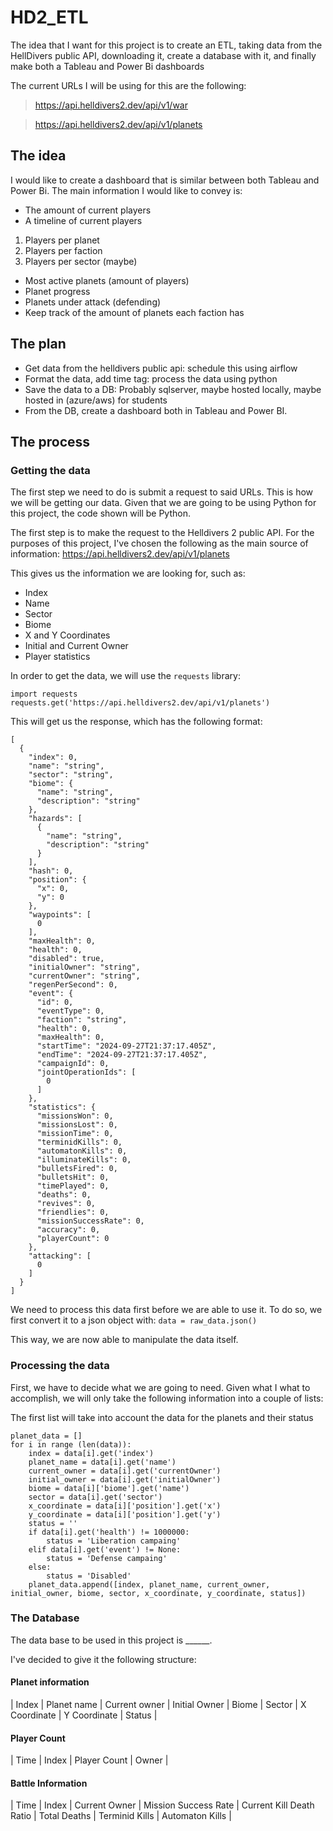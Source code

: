 # HD2_ETL

The idea that I want for this project is to create an ETL, taking data from the HellDivers public API, downloading it, create a database with it, and finally make both a Tableau and Power Bi dashboards

The current URLs I will be using for this are the following:
> https://api.helldivers2.dev/api/v1/war

> https://api.helldivers2.dev/api/v1/planets

## The idea
I would like to create a dashboard that is similar between both Tableau and Power Bi. The main information I would like to convey is:
* The amount of current players
* A timeline of current players
1. Players per planet
2. Players per faction
3. Players per sector (maybe)

* Most active planets (amount of players)
* Planet progress
* Planets under attack (defending)
* Keep track of the amount of planets each faction has

## The plan
* Get data from the helldivers public api: schedule this using airflow
* Format the data, add time tag: process the data using python
* Save the data to a DB: Probably sqlserver, maybe hosted locally, maybe hosted in (azure/aws) for students
* From the DB, create a dashboard both in Tableau and Power BI.

## The process
### Getting the data
The first step we need to do is submit a request to said URLs. This is how we will be getting our data. Given that we are going to be using Python for this project, the code shown will be Python.

The first step is to make the request to the Helldivers 2 public API.
For the purposes of this project, I've chosen the following as the main source of information: https://api.helldivers2.dev/api/v1/planets

This gives us the information we are looking for, such as: 
* Index
* Name
* Sector
* Biome
* X and Y Coordinates
* Initial and Current Owner
* Player statistics

In order to get the data, we will use the `requests` library: 
```
import requests
requests.get('https://api.helldivers2.dev/api/v1/planets')
```
This will get us the response, which has the following format: 
```
[
  {
    "index": 0,
    "name": "string",
    "sector": "string",
    "biome": {
      "name": "string",
      "description": "string"
    },
    "hazards": [
      {
        "name": "string",
        "description": "string"
      }
    ],
    "hash": 0,
    "position": {
      "x": 0,
      "y": 0
    },
    "waypoints": [
      0
    ],
    "maxHealth": 0,
    "health": 0,
    "disabled": true,
    "initialOwner": "string",
    "currentOwner": "string",
    "regenPerSecond": 0,
    "event": {
      "id": 0,
      "eventType": 0,
      "faction": "string",
      "health": 0,
      "maxHealth": 0,
      "startTime": "2024-09-27T21:37:17.405Z",
      "endTime": "2024-09-27T21:37:17.405Z",
      "campaignId": 0,
      "jointOperationIds": [
        0
      ]
    },
    "statistics": {
      "missionsWon": 0,
      "missionsLost": 0,
      "missionTime": 0,
      "terminidKills": 0,
      "automatonKills": 0,
      "illuminateKills": 0,
      "bulletsFired": 0,
      "bulletsHit": 0,
      "timePlayed": 0,
      "deaths": 0,
      "revives": 0,
      "friendlies": 0,
      "missionSuccessRate": 0,
      "accuracy": 0,
      "playerCount": 0
    },
    "attacking": [
      0
    ]
  }
]
```

We need to process this data first before we are able to use it. To do so, we first convert it to a json object with:
`data = raw_data.json()`

This way, we are now able to manipulate the data itself.
### Processing the data

First, we have to decide what we are going to need. Given what I what to accomplish, we will only take the following information into a couple of lists: 

The first list will take into account the data for the planets and their status
```
planet_data = []
for i in range (len(data)):
    index = data[i].get('index')
    planet_name = data[i].get('name')
    current_owner = data[i].get('currentOwner')
    initial_owner = data[i].get('initialOwner')
    biome = data[i]['biome'].get('name')
    sector = data[i].get('sector')
    x_coordinate = data[i]['position'].get('x')
    y_coordinate = data[i]['position'].get('y')
    status = ''
    if data[i].get('health') != 1000000:
        status = 'Liberation campaing'
    elif data[i].get('event') != None:
        status = 'Defense campaing'
    else:
        status = 'Disabled'
    planet_data.append([index, planet_name, current_owner, initial_owner, biome, sector, x_coordinate, y_coordinate, status])
```



### The Database
The data base to be used in this project is ______.

I've decided to give it the following structure: 

#### Planet information
 | Index | Planet name | Current owner | Initial Owner | Biome | Sector | X Coordinate | Y Coordinate | Status | 

#### Player Count
 | Time | Index | Player Count | Owner | 

#### Battle Information
 | Time | Index | Current Owner | Mission Success Rate | Current Kill Death Ratio | Total Deaths | Terminid Kills | Automaton Kills | 